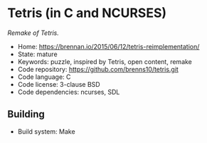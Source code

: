 # Tetris (in C and NCURSES)

_Remake of Tetris._

- Home: https://brennan.io/2015/06/12/tetris-reimplementation/
- State: mature
- Keywords: puzzle, inspired by Tetris, open content, remake
- Code repository: https://github.com/brenns10/tetris.git
- Code language: C
- Code license: 3-clause BSD
- Code dependencies: ncurses, SDL

## Building

- Build system: Make
